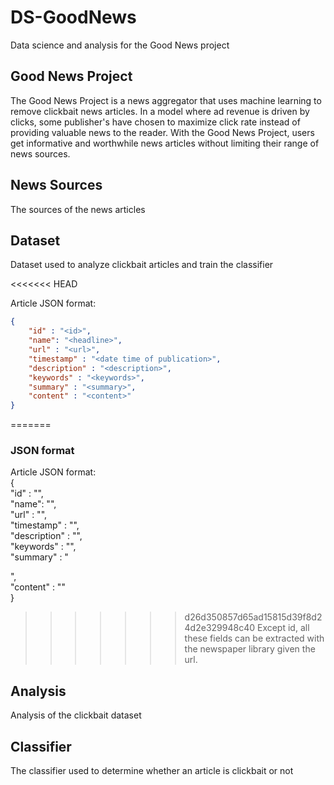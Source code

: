 # DS-GoodNews
Data science and analysis for the Good News project

## Good News Project
The Good News Project is a news aggregator that uses machine learning to remove clickbait news articles. In a model where ad revenue is driven by clicks, some publisher's have chosen to maximize click rate instead of providing valuable news to the reader. With the Good News Project, users get informative and worthwhile news articles without limiting their range of news sources. 

## News Sources
The sources of the news articles

## Dataset
Dataset used to analyze clickbait articles and train the classifier

<<<<<<< HEAD

Article JSON format:
```json
{
	"id" : "<id>",
	"name": "<headline>",
	"url" : "<url>",
	"timestamp" : "<date time of publication>",
	"description" : "<description>",
	"keywords" : "<keywords>",
	"summary" : "<summary>",
	"content" : "<content>"
}
```
=======
### JSON format
Article JSON format:<br />
{<br />
	"id" : "<id>",<br />
	"name": "<headline>",<br />
	"url" : "<url>",<br />
	"timestamp" : "<date time of publication>",<br />
	"description" : "<description>",<br />
	"keywords" : "<keywords>",<br />
	"summary" : "<summary>",<br />
	"content" : "<content>"<br />
}<br />
>>>>>>> d26d350857d65ad15815d39f8d24d2e329948c40
Except id, all these fields can be extracted with the newspaper library given the url.

## Analysis
Analysis of the clickbait dataset

## Classifier
The classifier used to determine whether an article is clickbait or not
